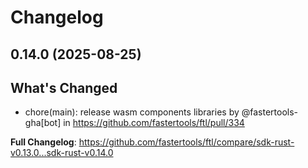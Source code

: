 # Changelog

## 0.14.0 (2025-08-25)

## What's Changed
* chore(main): release wasm components libraries by @fastertools-gha[bot] in https://github.com/fastertools/ftl/pull/334


**Full Changelog**: https://github.com/fastertools/ftl/compare/sdk-rust-v0.13.0...sdk-rust-v0.14.0
